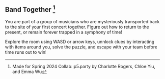 ## Band Together [^1]
You are part of a group of musicians who are mysteriously transported back to the site of your first concert together. 
Figure out how to return to the present, or remain forever trapped in a symphony of time!

Explore the room using WASD or arrow keys, unnlock clues by interacting with items around you, solve the puzzle, and escape with your team before time runs out to win!

[^1]: Made for Spring 2024 Collab: p5.party by Charlotte Rogers, Chloe Yiu, and Emma Wu 
